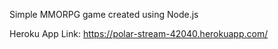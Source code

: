 Simple MMORPG game created using Node.js

Heroku App Link:
https://polar-stream-42040.herokuapp.com/
